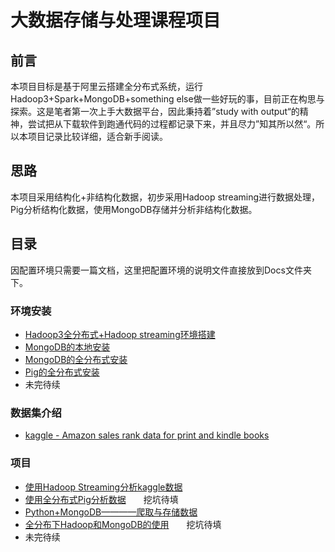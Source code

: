 # 大数据存储与处理课程项目

## 前言  

本项目目标是基于阿里云搭建全分布式系统，运行Hadoop3+Spark+MongoDB+something else做一些好玩的事，目前正在构思与探索。这是笔者第一次上手大数据平台，因此秉持着”study with output“的精神，尝试把从下载软件到跑通代码的过程都记录下来，并且尽力”知其所以然“。所以本项目记录比较详细，适合新手阅读。

## 思路

本项目采用结构化+非结构化数据，初步采用Hadoop streaming进行数据处理，Pig分析结构化数据，使用MongoDB存储并分析非结构化数据。
 
## 目录  

因配置环境只需要一篇文档，这里把配置环境的说明文件直接放到Docs文件夹下。

### 环境安装
 
- [Hadoop3全分布式+Hadoop streaming环境搭建](./Documentations/Hadoop_distribute.md)  
- [MongoDB的本地安装](./Documentations/MongoDB_standalone.md)    
- [MongoDB的全分布式安装](./Documentations/MongoDB_distribute.md)    
- [Pig的全分布式安装](./Documentations/Pig_distribute.md) 
- 未完待续

### 数据集介绍

- [kaggle - Amazon sales rank data for print and kindle books](./Documentations/Kaggle_amazon-sales-rank-data-for-print-and-kindle-books.md)


### 项目
- [使用Hadoop Streaming分析kaggle数据](./HadoopStreaming_Kaggle/README.md)
- [使用全分布式Pig分析数据](./PigOnMap-Reduce/README.md)　　挖坑待填 
- [Python+MongoDB————爬取与存储数据](./MongDBWithCrawler/README.md)  
- [全分布下Hadoop和MongoDB的使用](./Documentations/Hadoop+MongoDB_Crawler.md)　　挖坑待填  
- 未完待续
